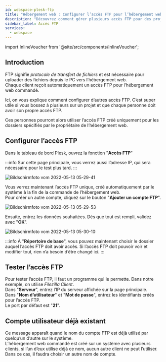 ```yaml
---
id: webspace-plesk-ftp
title: "Hébergement web : Configurer l’accès FTP pour l’hébergement web"
description: "Découvrez comment gérer plusieurs accès FTP pour des projets web collaboratifs et contrôler efficacement les permissions des dossiers → En savoir plus maintenant"
sidebar_label: Accès FTP
services:
  - webspace
---
```


import InlineVoucher from '@site/src/components/InlineVoucher';

## Introduction

FTP signifie *protocole de transfert de fichiers* et est nécessaire pour uploader des fichiers depuis le PC vers l’hébergement web.  
Chaque client reçoit automatiquement un accès FTP pour l’hébergement web commandé.

Ici, on vous explique comment configurer d’autres accès FTP. C’est super utile si vous bossez à plusieurs sur un projet et que chaque personne doit avoir son propre accès FTP.

Ces personnes pourront alors utiliser l’accès FTP créé uniquement pour les dossiers spécifiés par le propriétaire de l’hébergement web.

<InlineVoucher />

## Configurer l’accès FTP

Dans le tableau de bord Plesk, ouvrez la fonction "**Accès FTP**"

:::info
Sur cette page principale, vous verrez aussi l’adresse IP, qui sera nécessaire pour le test plus tard.
:::

![Bildschirmfoto vom 2022-05-13 05-29-41](https://screensaver01.zap-hosting.com/index.php/s/FK3mBHJRqS3xdbB/preview)

Vous verrez maintenant l’accès FTP unique, créé automatiquement par le système à la fin de la commande de l’hébergement web.  
Pour créer un autre compte, cliquez sur le bouton "**Ajouter un compte FTP**".

![Bildschirmfoto vom 2022-05-13 05-29-53](https://screensaver01.zap-hosting.com/index.php/s/L2Qa3p5nYHA3WGf/preview)

Ensuite, entrez les données souhaitées. Dès que tout est rempli, validez avec "**OK**".

![Bildschirmfoto vom 2022-05-13 05-30-10](https://screensaver01.zap-hosting.com/index.php/s/xZM5rmy3QsPJN52/preview)

:::info
À "**Répertoire de base**", vous pouvez maintenant choisir le dossier auquel l’accès FTP doit avoir accès. Si l’accès FTP doit pouvoir voir et modifier tout, rien n’a besoin d’être changé ici. 
:::

## Tester l’accès FTP

Pour tester l’accès FTP, il faut un programme qui le permette. Dans notre exemple, on utilise *Filezilla Client*.  
Dans "**Serveur**", entrez l’IP du serveur affichée sur la page principale.  
Dans "**Nom d’utilisateur**" et "**Mot de passe**", entrez les identifiants créés pour l’accès FTP.  
Le port par défaut est "**21**".

## Compte utilisateur déjà existant

Ce message apparaît quand le nom du compte FTP est déjà utilisé par quelqu’un d’autre sur le système.  
L’hébergement web commandé est créé sur un système avec plusieurs clients, si l’un d’eux utilise déjà ce nom, aucun autre client ne peut l’utiliser.  
Dans ce cas, il faudra choisir un autre nom de compte.

<InlineVoucher />